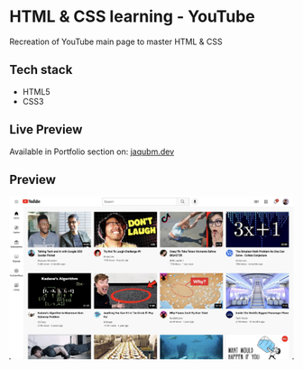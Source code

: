 # HTML & CSS learning - YouTube

Recreation of YouTube main page to master HTML & CSS

## Tech stack

- HTML5
- CSS3

## Live Preview

Available in Portfolio section on: [jaqubm.dev](https://jaqubm.dev)

## Preview

![YouTube Preview](/images/youtube_preview.jpeg)
